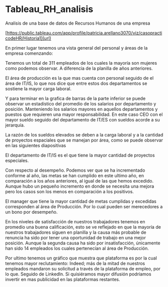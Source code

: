 # Tableau_RH_analisis
Analisis de una base de datos de Recursos Humanos de una empresa 

[https://public.tableau.com/app/profile/patricia.arellano3070/viz/casopracticodeHR/Historia1](url)

En primer lugar tenemos una vista general del personal y áreas de la empresa comenzando:

Tenemos un total de 311 empleados de los cuales la mayoría son mujeres como podemos observar. A diferencia de la planilla de años anteriores.

El área de producción es la que mas cuenta con personal seguido de el área de IT/IS, lo que nos dice que entre estos dos departamentos se sostiene la mayor carga laboral.

Y para terminar en la grafica de barras de la parte inferior se puede observar un estadístico del promedio de los salarios por departamento y posición. Manteniendo los salarios mayores en aquellos departamentos y puestos que requieren una mayor responsabilidad. En este caso CEO con el mayor sueldo seguido del departamento de IT/ES con sueldos acorde a su jerarquía. 

La razón de los sueldos elevados se deben a la carga laboral y a la cantidad de proyectos espaciales que se manejan por área, como se puede observar en las siguientes diapositivas

El departamento de IT/IS es el que tiene la mayor cantidad de proyectos especiales.

Con respecto al desempeño. Podemos ver que se ha incrementado conforme al año, las metas se han cumplido en este ultimo año, en comparación a los años anteriores, al igual de las que hemos excedido. Aunque hubo un pequeño incremento en donde se necesita una mejora pero los casos son los menos en comparación a los positivos.

El manager que tiene la mayor cantidad de metas cumplidas y excedidas corresponden al área de Producción. Por lo cual pueden ser merecedores a un bono por desempeño.

En los niveles de satisfacción de nuestros trabajadores tenemos en promedio una buena calificación, esto se ve reflejado en que la mayoría de nuestros trabajadores siguen en planilla y la causa más probable de renuncia ha sido por tener una oportunidad de trabajo en una mejor posición. Aunque la segunda causa ha sido por insatisfacción, únicamente han sido 14 empleados los cuales pertenecían al área de Producción. 

Por ultimo tenemos un gráfico que muestra que plataforma es por la cual tenemos mayor reclutamiento: Indeed; más de la mitad de nuestros empleados mandaron su solicitud a través de la plataforma de empleo, por lo que. Seguido de LinkedIn. Si quisiéramos mayor difusión podríamos invertir en mas publicidad en las plataformas restantes.

